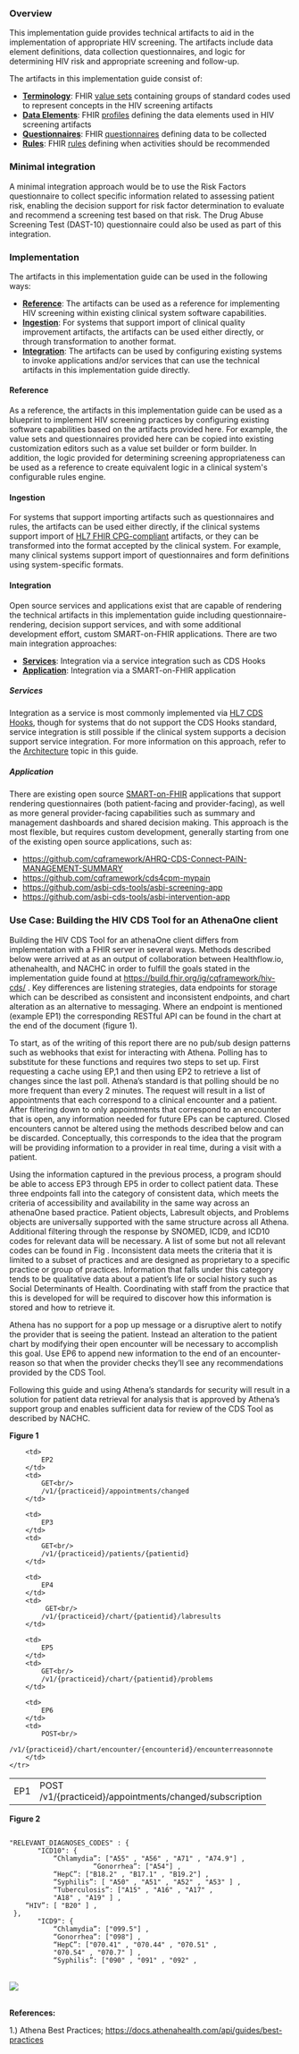 ### Overview

This implementation guide provides technical artifacts to aid in the implementation of appropriate HIV screening. The artifacts include data element definitions, data collection questionnaires, and logic for determining HIV risk and appropriate screening and follow-up.

The artifacts in this implementation guide consist of:

* **[Terminology](#terminology)**: FHIR [value sets](http://hl7.org/fhir/valueset.html) containing groups of standard codes used to represent concepts in the HIV screening artifacts
* **[Data Elements](#data-elements)**: FHIR [profiles](http://hl7.org/fhir/profiling.html) defining the data elements used in HIV screening artifacts
* **[Questionnaires](#questionnaires)**: FHIR [questionnaires](http://hl7.org/fhir/questionnaire.html) defining data to be collected
* **[Rules](#rules)**: FHIR [rules](https://hl7.org/fhir/clinicalreasoning-knowledge-artifact-representation.html#event-condition-action-rule) defining when activities should be recommended

### Minimal integration

A minimal integration approach would be to use the Risk Factors questionnaire to collect specific information related to assessing patient risk, enabling the decision support for risk factor determination to evaluate and recommend a screening test based on that risk. The Drug Abuse Screening Test (DAST-10) questionnaire could also be used as part of this integration.

### Implementation

The artifacts in this implementation guide can be used in the following ways:

* **[Reference](#reference)**: The artifacts can be used as a reference for implementing HIV screening within existing clinical system software capabilities.
* **[Ingestion](#ingestion)**: For systems that support import of clinical quality improvement artifacts, the artifacts can be used either directly, or through transformation to another format.
* **[Integration](#integration)**: The artifacts can be used by configuring existing systems to invoke applications and/or services that can use the technical artifacts in this implementation guide directly.

#### Reference

As a reference, the artifacts in this implementation guide can be used as a blueprint to implement HIV screening practices by configuring existing software capabilities based on the artifacts provided here. For example, the value sets and questionnaires provided here can be copied into existing customization editors such as a value set builder or form builder. In addition, the logic provided for determining screening appropriateness can be used as a reference to create equivalent logic in a clinical system's configurable rules engine.

#### Ingestion

For systems that support importing artifacts such as questionnaires and rules, the artifacts can be used either directly, if the clinical systems support import of [HL7 FHIR CPG-compliant](https://hl7.org/fhir/uv/cpg) artifacts, or they can be transformed into the format accepted by the clinical system. For example, many clinical systems support import of questionnaires and form definitions using system-specific formats.

#### Integration

Open source services and applications exist that are capable of rendering the technical artifacts in this implementation guide including questionnaire-rendering, decision support services, and with some additional development effort, custom SMART-on-FHIR applications. There are two main integration approaches:

* **[Services](#services)**: Integration via a service integration such as CDS Hooks
* **[Application](#application)**: Integration via a SMART-on-FHIR application

##### Services

Integration as a service is most commonly implemented via [HL7 CDS Hooks](https://cds-hooks.hl7.org), though for systems that do not support the CDS Hooks standard, service integration is still possible if the clinical system supports a decision support service integration. For more information on this approach, refer to the [Architecture](architecture.html) topic in this guide.

##### Application

There are existing open source [SMART-on-FHIR](https://www.hl7.org/fhir/smart-app-launch/) applications that support rendering questionnaires (both patient-facing and provider-facing), as well as more general provider-facing capabilities such as summary and management dashboards and shared decision making. This approach is the most flexible, but requires custom development, generally starting from one of the existing open source applications, such as:

* https://github.com/cqframework/AHRQ-CDS-Connect-PAIN-MANAGEMENT-SUMMARY
* https://github.com/cqframework/cds4cpm-mypain
* https://github.com/asbi-cds-tools/asbi-screening-app
* https://github.com/asbi-cds-tools/asbi-intervention-app

### Use Case: Building the HIV CDS Tool for an AthenaOne client 

Building the HIV CDS Tool for an athenaOne client differs from implementation with a FHIR server in several ways. Methods described below were arrived at as an output of collaboration between Healthflow.io, athenahealth, and NACHC in order to fulfill the goals stated in the implementation guide found at https://build.fhir.org/ig/cqframework/hiv-cds/ . Key differences are listening strategies, data endpoints for storage which can be described as consistent and inconsistent endpoints, and chart alteration as an alternative to messaging. Where an endpoint is mentioned (example EP1) the corresponding RESTful API can be found in the chart at the end of the document (figure 1).

To start, as of the writing of this report there are no pub/sub design patterns such as webhooks that exist for interacting with Athena. Polling has to substitute for these functions and requires two steps to set up. First requesting a cache using EP,1 and then using EP2 to retrieve a list of changes since the last poll. Athena’s standard is that polling should be no more frequent than every 2 minutes. The request will result in a list of appointments that each correspond to a clinical encounter and a patient. After filtering down to only appointments that correspond to an encounter that is open, any information needed for future EPs can be captured. Closed encounters cannot be altered using the methods described below and can be discarded. Conceptually, this corresponds to the idea that the program will be providing information to a provider in real time, during a visit with a patient. 

Using the information captured in the previous process, a program should be able to access EP3 through EP5 in order to collect patient data. These three endpoints fall into the category of consistent data, which meets the criteria of accessibility and availability in the same way across an athenaOne based practice. Patient objects, Labresult objects, and Problems objects are universally supported with the same structure across all Athena. Additional filtering through the response by SNOMED, ICD9, and ICD10 codes for relevant data will be necessary. A list of some but not all relevant codes can be found in Fig . Inconsistent data meets the criteria that it is limited to a subset of practices and are designed as proprietary to a specific practice or group of practices. Information that falls under this category tends to be qualitative data about a patient’s life or social history such as Social Determinants of Health. Coordinating with staff from the practice that this is developed for will be required to discover how this information is stored and how to retrieve it.

Athena has no support for a pop up message or a disruptive alert to notify the provider that is seeing the patient. Instead an alteration to the patient chart by modifying their open encounter will be necessary to accomplish this goal. Use EP6 to append new information to the end of an encounter-reason so that when the provider checks they’ll see any recommendations provided by the CDS Tool.

Following this guide and using Athena’s standards for security will result in a solution for patient data retrieval for analysis that is approved by Athena’s support group and enables sufficient data for review of the CDS Tool as described by NACHC.

**Figure 1**
<table>
	<tr>
		<td>
			EP1
		</td>
		<td>
			POST<br/>
			/v1/{practiceid}/appointments/changed/subscription
		</td>
		
		<td>
			EP2
		</td>
		<td>
			GET<br/>
			/v1/{practiceid}/appointments/changed
		</td>
		
		<td>
			EP3
		</td>
		<td>
			GET<br/>
			/v1/{practiceid}/patients/{patientid}
		</td>
		
		<td>
			EP4
		</td>
		<td>
			 GET<br/>
			/v1/{practiceid}/chart/{patientid}/labresults
		</td>
		
		<td>
			EP5
		</td>
		<td>
			GET<br/>
			/v1/{practiceid}/chart/{patientid}/problems
		</td>
		
		<td>
			EP6
		</td>
		<td>
			POST<br/>
			/v1/{practiceid}/chart/encounter/{encounterid}/encounterreasonnote
		</td>
	</tr>
</table>


**Figure 2**

```

"RELEVANT_DIAGNOSES_CODES" : {
       "ICD10": {
           “Chlamydia”: ["A55" , "A56" , "A71" , "A74.9"] , 
					 “Gonorrhea”: ["A54"] ,
           “HepC”: ["B18.2" , "B17.1" , "B19.2"] , 
           “Syphilis”: [ "A50" , "A51" , "A52" , "A53" ] ,
           “Tuberculosis”: ["A15" , "A16" , "A17" ,
           "A18" , "A19" ] , 
    “HIV”: [ "B20" ] , 
 },
       "ICD9": {
           “Chlamydia”: ["099.5"] , 
           “Gonorrhea”: ["098"] , 
           “HepC”: ["070.41" , "070.44" , "070.51" ,
           "070.54" , "070.7" ] , 
           “Syphilis”: ["090" , "091" , "092" ,

```

<br/>
<img src="{{site.data.info.assets}}athena-one-diagram.jpg" style="max-width: 100%;" />
<br/><br/>

**References:**

1.) Athena Best Practices; https://docs.athenahealth.com/api/guides/best-practices


